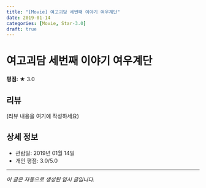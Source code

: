 ```yaml
---
title: "[Movie] 여고괴담 세번째 이야기 여우계단"
date: 2019-01-14
categories: [Movie, Star-3.0]
draft: true
---
```


# 여고괴담 세번째 이야기 여우계단

**평점:** ★ 3.0

## 리뷰

(리뷰 내용을 여기에 작성하세요)

## 상세 정보

- 관람일: 2019년 01월 14일
- 개인 평점: 3.0/5.0

---

*이 글은 자동으로 생성된 임시 글입니다.*
